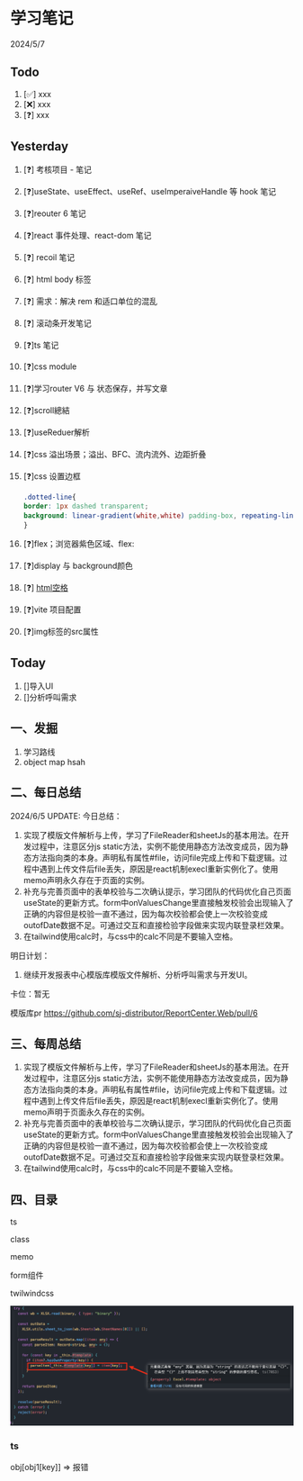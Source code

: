 # 学习笔记

2024/5/7

## Todo

1. [✅] xxx
2. [❌] xxx
3. [❓] xxx

## Yesterday

1. [❓] 考核项目 - 笔记

2. [❓]useState、useEffect、useRef、useImperaiveHandle 等 hook 笔记

3. [❓]reouter 6 笔记

4. [❓]react 事件处理、react-dom 笔记

5. [❓] recoil 笔记

6. [❓] html body 标签

7. [❓] 需求：解决 rem 和适口单位的混乱

8. [❓] 滚动条开发笔记

9. [❓]ts 笔记

10. [❓]css module

11. [❓]学习router V6 与 状态保存，并写文章

12. [❓]scroll總結

13. [❓]useReduer解析

14. [❓]css 溢出场景；溢出、BFC、流内流外、边距折叠

15. [❓]css 设置边框

    ~~~css
    .dotted-line{    
    border: 1px dashed transparent;    
    background: linear-gradient(white,white) padding-box, repeating-linear-gradient(-45deg,#ccc 0, #ccc .25em,white 0,white .75em);
    }
    
    ~~~

16. [❓]flex；浏览器紫色区域、flex:

17. [❓]display 与 background颜色

18. [❓] [html空格](https://blog.csdn.net/wuzhiyue2/article/details/117990898)

19. [❓]vite 项目配置

20. [❓]img标签的src属性

## Today

1. []导入UI
1. []分析呼叫需求

## 一、发掘

1. 学习路线
2. object map hsah

## 二、每日总结

2024/6/5 UPDATE:
今日总结：

1. 实现了模版文件解析与上传，学习了FileReader和sheetJs的基本用法。在开发过程中，注意区分js static方法，实例不能使用静态方法改变成员，因为静态方法指向类的本身。声明私有属性#file，访问file完成上传和下载逻辑。过程中遇到上传文件后file丢失，原因是react机制execl重新实例化了。使用memo声明永久存在于页面的实例。
2. 补充与完善页面中的表单校验与二次确认提示，学习团队的代码优化自己页面useState的更新方式。form中onValuesChange里直接触发校验会出现输入了正确的内容但是校验一直不通过，因为每次校验都会使上一次校验变成outofDate数据不足。可通过交互和直接检验字段做来实现内联登录栏效果。
3. 在tailwind使用calc时，与css中的calc不同是不要输入空格。




明日计划：

1. 继续开发报表中心模版库模版文件解析、分析呼叫需求与开发UI。



卡位：暂无

模版库pr  https://github.com/sj-distributor/ReportCenter.Web/pull/6

## 三、每周总结

1. 实现了模版文件解析与上传，学习了FileReader和sheetJs的基本用法。在开发过程中，注意区分js static方法，实例不能使用静态方法改变成员，因为静态方法指向类的本身。声明私有属性#file，访问file完成上传和下载逻辑。过程中遇到上传文件后file丢失，原因是react机制execl重新实例化了。使用memo声明于页面永久存在的实例。
2. 补充与完善页面中的表单校验与二次确认提示，学习团队的代码优化自己页面useState的更新方式。form中onValuesChange里直接触发校验会出现输入了正确的内容但是校验一直不通过，因为每次校验都会使上一次校验变成outofDate数据不足。可通过交互和直接检验字段做来实现内联登录栏效果。
3. 在tailwind使用calc时，与css中的calc不同是不要输入空格。

## 四、目录

ts

class

memo

form组件

twilwindcss

![image-20240606150641357](https://raw.githubusercontent.com/levi33Y/Pictures/main/image-20240606150641357.png)

### ts

obj[obj1[key]] => 报错

